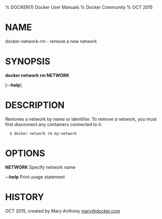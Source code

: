 % DOCKER(1) Docker User Manuals
% Docker Community
% OCT 2015
# NAME
docker-network-rm - remove a new network

# SYNOPSIS
**docker network rm NETWORK**

[**--help**]

# DESCRIPTION

Removes a network by name or identifier. To remove a network, you must first disconnect any containers connected to it.

```
  $ docker network rm my-network
```


# OPTIONS
**NETWORK**
  Specify network name

**--help**
  Print usage statement

# HISTORY
OCT 2015, created by Mary Anthony <mary@docker.com>
